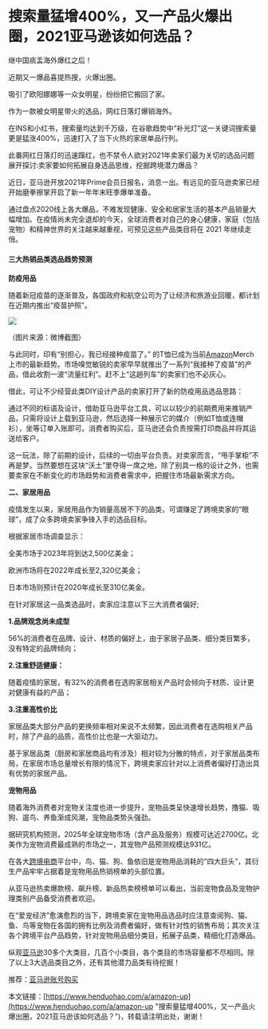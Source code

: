 # 搜索量猛增400%，又一产品火爆出圈，2021亚马逊该如何选品？
继中国痰盂海外爆红之后！

近期又一爆品喜提热搜，火爆出圈。

吸引了欧阳娜娜等一众女明星，纷纷把它搬回了家。

作为一款被女明星带火的选品，网红日落灯爆销海外。

在INS和小红书，搜索量均达到千万级，在谷歌趋势中“补光灯”这一关键词搜索量更是猛涨400%，迅速打入了当下火热的家居单品行列。

此番网红日落灯的迅速蹿红，也不禁令人欲对2021年卖家们最为关切的选品问题展开探讨:卖家要如何拓展自身选品思维，挖掘跨境潜力爆品？

近日，亚马逊开放2021年Prime会员日报名，消息一出。有远见的亚马逊卖家已经开始磨拳擦掌开启了新一年年末旺季爆单准备。

通过盘点2020线上各大爆品，不难发现健康、安全和居家生活的基本产品销量大幅增加。在疫情尚未完全退却的今天，全球消费者对自己的身心健康，家庭（包括宠物）和精神世界的关注越来越重视，可预见这些产品类目将在 2021 年继续走俏。

#### 三大热销品类选品趋势预测

**防疫用品**

随着新冠疫苗的逐渐普及，各国政府和航空公司为了让经济和旅游业回暖，都计划在近期内推出“疫苗护照”。

![](https://p3-juejin.byteimg.com/tos-cn-i-k3u1fbpfcp/9714be63b04e495aa4c030eacddcf723~tplv-k3u1fbpfcp-zoom-1.image)

（图片来源：微博截图）

与此同时，印有“别担心，我已经接种疫苗了。” 的T恤已成为当前[Amazon](https://www.henduohao.com/tag/amazon "Amazon 亚马逊 电子商务 Amazon账号 Amazon小号")Merch上市的最新趋势。市场嗅觉敏锐的卖家早早就推出了一系列“我接种了疫苗”的产品，借此收割一波“流量红利”。赶不上“这趟列车”的卖家们也不必灰心。

借此，可让不少经营此类DIY设计产品的卖家打开了新的防疫用品选品思路：

通过不同的标语及设计，借助亚马逊平台工具，可以以较少的前期费用来推销产品，只需将设计上载到亚马逊，然后选择一种展示它的媒介（例如T恤或连帽衫），坐等订单入账即可。消费者购买后，亚马逊还会负责按需打印商品并将其运送给客户。

这一玩法，除了前期的设计，后续的一切由平台负责。对卖家而言，“甩手掌柜”不再是梦。当然要想在这块“沃土”里夺得一席之地，除了别具一格的设计之外，也需要卖家在不断变化的市场趋势和消费者需求中，把握住市场最新需求方向。

**二、家居用品**

疫情发生以来，家居用品作为销量高居不下的品类，可谓赚足了跨境卖家的“眼球”，成了众多跨境卖家争锋入手的选品目标。

根据家居市场调查显示：

全美市场于2023年将到达2,500亿美金；

欧洲市场将在2022年成长至2,320亿美金；

日本市场则预计在2020年成长至310亿美金。

在针对家居这一品类选品时，卖家应注意以下三大消费者偏好;

**1.品牌观念尚未成型**

56%的消费者在品牌、设计、材质的偏好上，由于家居子品类、细分类目繁多，没有特定的品牌倾向；

**2.注重舒适健康：**

随着疫情的家居，有32%的消费者在选购家居相关产品时会倾向于材质、设计更对健康有益的产品；

**3.注重高性价比**

家居品类大部分产品的更换频率相对来说不太频繁，因此消费者在选购相关产品时，除了产品的品质，高性价比也是一大驱动力。

基于家居品类（厨房和家居商品均有涉及）相对较为分散的特点，对于家居品类布局，在家居市场总量增长有限的情况下，跨境卖家应针对以上消费者偏好打造出具有优势的家居产品。

**宠物用品**

随着海外消费者对宠物关注度也进一步提升，宠物品类呈快速增长趋势，撸猫、吸狗、遛鸟、养鱼渐成风潮，宠物品类势头强劲。

据研究机构预测，2025年全球宠物市场（含产品及服务）规模可达近2700亿。北美作为宠物消费最成熟的市场之一，其宠物产品预测规模达931亿。

在各大[跨境电商](https://www.henduohao.com/tag/e-commerce "跨境电商 亚马逊 Shopee Ebay Lazada 电商")平台中，鸟、猫、狗、鱼依旧是宠物用品消耗的“四大巨头”，其衍生产品牢牢占据着是宠物用品热销榜单的头部位置。

从亚马逊热卖爆款榜、飙升榜、新品热卖榜榜单可以看出，当前宠物食品及宠物护理类别产品备受消费者欢迎。

在“爱宠经济”愈演愈烈的当下，跨境卖家在宠物用品选品时应注意查阅狗、猫、鱼、鸟等宠物在各国的拥有比例及消费者偏好，做有针对性的销售布局；其次关注各个跨境平台产品趋势，针对宠物用品细分类目，拓展子品类，精细化打造爆品。

纵观[亚马逊](https://www.henduohao.com/product/1050.html)30多个大类目，几百个小类目，各个类目的市场容量都不尽相同。除了以上3大选品类目之外，还有其他潜力品类有待挖掘！

推荐：[亚马逊账号购买](https://www.henduohao.com/tag/buy-amazon-account "亚马逊购买 亚马逊账号购买 AMZ购买 Amazon购买 Amazon账号购买")

本文链接：[https://www.henduohao.com/a/amazon-up](https://www.henduohao.com/a/amazon-up "搜索量猛增400%，又一产品火爆出圈，2021亚马逊该如何选品？")，转载请注明出处，谢谢！